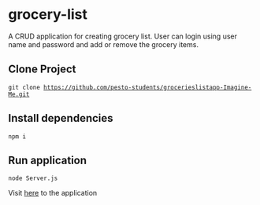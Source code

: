 # grocery-list
A CRUD application for creating grocery list. User can login using user name and password and add or remove the grocery items.

<h2>Clone Project</h2>

<code>git clone https://github.com/pesto-students/grocerieslistapp-Imagine-Me.git</code>

<h2>Install dependencies</h2>
<code>npm i</code>
<h2>Run application</h2>
<code>node Server.js</code>
<p>Visit <a href="http://127.0.0.1:8000/">here</a> to the application <p>
